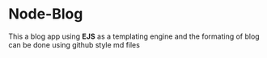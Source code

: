 # Node-Blog
This a blog app using **EJS** as a templating engine and the formating of blog can be done using github style md files
